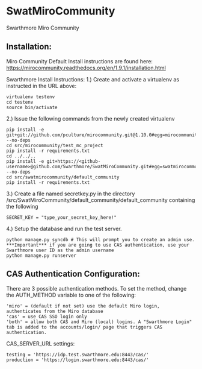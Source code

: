 SwatMiroCommunity
=================

Swarthmore Miro Community

Installation:
-------------

Miro Community Default Install instructions are found here:
https://mirocommunity.readthedocs.org/en/1.9.1/installation.html

Swarthmore Install Instructions:
1.) Create and activate a virtualenv as instructed in the URL above:

	virtualenv testenv
	cd testenv
	source bin/activate

2.) Issue the following commands from the newly created virtualenv

	pip install -e git+git://github.com/pculture/mirocommunity.git@1.10.0#egg=mirocommunity --no-deps
	cd src/mirocommunity/test_mc_project
	pip install -r requirements.txt
	cd ../../..
	pip install -e git+https://<github-username>@github.com/Swarthmore/SwatMiroCommunity.git#egg=swatmirocommunity --no-deps
	cd src/swatmirocommunity/default_community
	pip install -r requirements.txt
  
3.) Create a file named secretkey.py in the directory /src/SwatMiroCommunity/default_community/default_community containing the following

	SECRET_KEY = "type_your_secret_key_here!"
	
4.) Setup the database and run the test server.

	python manage.py syncdb # This will prompt you to create an admin use. ***Important*** if you are going to use CAS authentication, use your Swarthmore user ID as the admin username
	python manage.py runserver
	
CAS Authentication Configuration:
---------------------------------

There are 3 possible authentication methods.  To set the method, change the AUTH_METHOD variable to one of the following:

	'miro' = (default if not set) use the default Miro login, authenticates from the Miro database
	'cas' = use CAS SSO login only
	'both' = allow both CAS and Miro (local) logins. A "Swarthmore Login" tab is added to the accounts/login/ page that triggers CAS authentication.

CAS_SERVER_URL settings:

	testing = 'https://idp.test.swarthmore.edu:8443/cas/'
	production = 'https://login.swarthmore.edu:8443/cas/'

 
	


